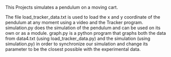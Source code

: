 This Projects simulates a pendulum on a moving cart.

The file load_tracker_data.txt is used to load the x and y coordinate of the pendulum at any moment using a video and the Tracker program.
simulation.py does the simulation of the pendulum and can be used on its own or as a module.
graph.py is a python program that graphs both the data from data4.txt (using load_tracker_data.py) and the simulation (using simulation.py) in order to synchronize our simulation and change its parameter to be the closest possible with the experimental data.
